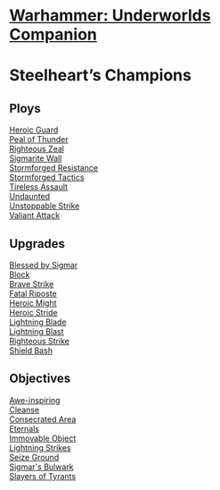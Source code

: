 # [Warhammer: Underworlds Companion](https://guidokessels.github.io/wh-underworlds)

  

# Steelheart’s Champions

## Ploys
[Heroic Guard](https://guidokessels.github.io/wh-underworlds/cards/heroic-guard)<br />[Peal of Thunder](https://guidokessels.github.io/wh-underworlds/cards/peal-of-thunder)<br />[Righteous Zeal](https://guidokessels.github.io/wh-underworlds/cards/righteous-zeal)<br />[Sigmarite Wall](https://guidokessels.github.io/wh-underworlds/cards/sigmarite-wall)<br />[Stormforged Resistance](https://guidokessels.github.io/wh-underworlds/cards/stormforged-resistance)<br />[Stormforged Tactics](https://guidokessels.github.io/wh-underworlds/cards/stormforged-tactics)<br />[Tireless Assault](https://guidokessels.github.io/wh-underworlds/cards/tireless-assault)<br />[Undaunted](https://guidokessels.github.io/wh-underworlds/cards/undaunted)<br />[Unstoppable Strike](https://guidokessels.github.io/wh-underworlds/cards/unstoppable-strike)<br />[Valiant Attack](https://guidokessels.github.io/wh-underworlds/cards/valiant-attack)

## Upgrades
[Blessed by Sigmar](https://guidokessels.github.io/wh-underworlds/cards/blessed-by-sigmar)<br />[Block](https://guidokessels.github.io/wh-underworlds/cards/block)<br />[Brave Strike](https://guidokessels.github.io/wh-underworlds/cards/brave-strike)<br />[Fatal Riposte](https://guidokessels.github.io/wh-underworlds/cards/fatal-riposte)<br />[Heroic Might](https://guidokessels.github.io/wh-underworlds/cards/heroic-might)<br />[Heroic Stride](https://guidokessels.github.io/wh-underworlds/cards/heroic-stride)<br />[Lightning Blade](https://guidokessels.github.io/wh-underworlds/cards/lightning-blade)<br />[Lightning Blast](https://guidokessels.github.io/wh-underworlds/cards/lightning-blast)<br />[Righteous Strike](https://guidokessels.github.io/wh-underworlds/cards/righteous-strike)<br />[Shield Bash](https://guidokessels.github.io/wh-underworlds/cards/shield-bash)

## Objectives
[Awe-inspiring](https://guidokessels.github.io/wh-underworlds/cards/awe-inspiring)<br />[Cleanse](https://guidokessels.github.io/wh-underworlds/cards/cleanse)<br />[Consecrated Area](https://guidokessels.github.io/wh-underworlds/cards/consecrated-area)<br />[Eternals](https://guidokessels.github.io/wh-underworlds/cards/eternals)<br />[Immovable Object](https://guidokessels.github.io/wh-underworlds/cards/immovable-object)<br />[Lightning Strikes](https://guidokessels.github.io/wh-underworlds/cards/lightning-strikes)<br />[Seize Ground](https://guidokessels.github.io/wh-underworlds/cards/seize-ground)<br />[Sigmar's Bulwark](https://guidokessels.github.io/wh-underworlds/cards/sigmars-bulwark)<br />[Slayers of Tyrants](https://guidokessels.github.io/wh-underworlds/cards/slayers-of-tyrants)
